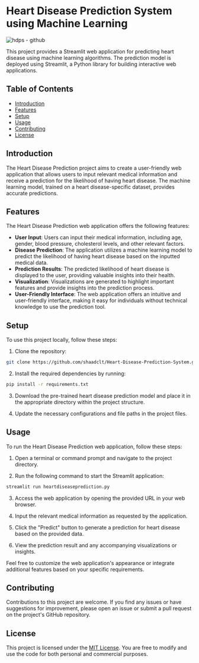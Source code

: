 # Heart Disease Prediction System using Machine Learning

![hdps - github](https://github.com/shaadclt/Heart-Disease-Prediction-System/assets/98437584/fdabe788-d49c-4996-8ee4-b1e0e37f09dc)

This project provides a Streamlit web application for predicting heart disease using machine learning algorithms. The prediction model is deployed using Streamlit, a Python library for building interactive web applications.

## Table of Contents

- [Introduction](#introduction)
- [Features](#features)
- [Setup](#setup)
- [Usage](#usage)
- [Contributing](#contributing)
- [License](#license)

## Introduction

The Heart Disease Prediction project aims to create a user-friendly web application that allows users to input relevant medical information and receive a prediction for the likelihood of having heart disease. The machine learning model, trained on a heart disease-specific dataset, provides accurate predictions.

## Features

The Heart Disease Prediction web application offers the following features:

- **User Input**: Users can input their medical information, including age, gender, blood pressure, cholesterol levels, and other relevant factors.
- **Disease Prediction**: The application utilizes a machine learning model to predict the likelihood of having heart disease based on the inputted medical data.
- **Prediction Results**: The predicted likelihood of heart disease is displayed to the user, providing valuable insights into their health.
- **Visualization**: Visualizations are generated to highlight important features and provide insights into the prediction process.
- **User-Friendly Interface**: The web application offers an intuitive and user-friendly interface, making it easy for individuals without technical knowledge to use the prediction tool.

## Setup

To use this project locally, follow these steps:

1. Clone the repository:

```bash
git clone https://github.com/shaadclt/Heart-Disease-Prediction-System.git
```

2. Install the required dependencies by running:

```bash
pip install -r requirements.txt
```

3. Download the pre-trained heart disease prediction model and place it in the appropriate directory within the project structure.

4. Update the necessary configurations and file paths in the project files.

## Usage

To run the Heart Disease Prediction web application, follow these steps:

1. Open a terminal or command prompt and navigate to the project directory.

2. Run the following command to start the Streamlit application:

```bash
streamlit run heartdiseaseprediction.py
```

3. Access the web application by opening the provided URL in your web browser.

4. Input the relevant medical information as requested by the application.

5. Click the "Predict" button to generate a prediction for heart disease based on the provided data.

6. View the prediction result and any accompanying visualizations or insights.

Feel free to customize the web application's appearance or integrate additional features based on your specific requirements.

## Contributing

Contributions to this project are welcome. If you find any issues or have suggestions for improvement, please open an issue or submit a pull request on the project's GitHub repository.

## License

This project is licensed under the [MIT License](LICENSE). You are free to modify and use the code for both personal and commercial purposes.